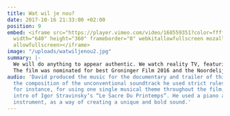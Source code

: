 ```yaml
---
title: Wat wil je nou?
date: 2017-10-16 21:33:00 +02:00
position: 9
embed: <iframe src="https://player.vimeo.com/video/168559351?color=ffffff&title=0&byline=0&portrait=0"
  width="640" height="360" frameborder="0" webkitallowfullscreen mozallowfullscreen
  allowfullscreen></iframe>
image: "/uploads/watwiljenou2.jpg"
summary: |-
  We will do anything to appear authentic. We watch reality TV, featuring real people, and on Facebook we present ourselves as unique personalities because being authentic is what it is all about. We think we are completely free in doing so, but are we? Can we still call it authenticity if everybody is trying for the same thing? ‘Wat wil je nou?’ (‘What is it you want?’) uses film, interviews and essays to explore an obsession with one of the emptiest concepts of today: Authenticity.
  The film was nominated for best Groninger Film 2016 and the Noordelijke Filmfestival in Leeuwarden was one of the many events where it was presented. Watch the complete film on the <website> (http://www.watwiljenou.nl/).
audio: 'David produced the music for the documentary and trailer of this film. For
  the composition of the unconventional soundtrack he used strict rules: He opted,
  for instance, for using one single musical theme throughout the film, based on the
  intro of Igor Stravinsky’s “Le Sacre Du Printemps”. He used a piano as a percussion
  instrument, as a way of creating a unique and bold sound.'
---
```


